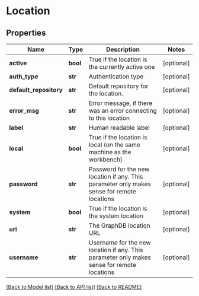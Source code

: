 # Location

## Properties
Name | Type | Description | Notes
------------ | ------------- | ------------- | -------------
**active** | **bool** | True if the location is the currently active one | [optional] 
**auth_type** | **str** | Authentication type | [optional] 
**default_repository** | **str** | Default repository for the location. | [optional] 
**error_msg** | **str** | Error message, if there was an error connecting to this location | [optional] 
**label** | **str** | Human readable label | [optional] 
**local** | **bool** | True if the location is local (on the same machine as the workbench) | [optional] 
**password** | **str** | Password for the new location if any. This parameter only makes sense for remote locations | [optional] 
**system** | **bool** | True if the location is the system location | [optional] 
**uri** | **str** | The GraphDB location URL | [optional] 
**username** | **str** | Username for the new location if any. This parameter only makes sense for remote locations | [optional] 

[[Back to Model list]](../../README.md#documentation-for-models) [[Back to API list]](../../README.md#documentation-for-api-endpoints) [[Back to README]](../../README.md)


